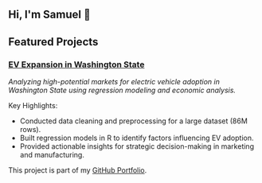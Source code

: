 ## Hi, I'm Samuel 👋

<!--
**samuelvurity/samuelvurity** is a ✨ _special_ ✨ repository because its `README.md` (this file) appears on your GitHub profile.

Here are some ideas to get you started:

- 🔭 I’m currently working on ...
- 🌱 I’m currently learning ...
- 👯 I’m looking to collaborate on ...
- 🤔 I’m looking for help with ...
- 💬 Ask me about ...
- 📫 How to reach me: ...
- 😄 Pronouns: ...
- ⚡ Fun fact: ...
-->


## Featured Projects

### [EV Expansion in Washington State](https://github.com/samuelvurity/EV-Expansion-in-WA)
*Analyzing high-potential markets for electric vehicle adoption in Washington State using regression modeling and economic analysis.*

Key Highlights:
- Conducted data cleaning and preprocessing for a large dataset (86M rows).
- Built regression models in R to identify factors influencing EV adoption.
- Provided actionable insights for strategic decision-making in marketing and manufacturing.


This project is part of my [GitHub Portfolio](https://github.com/samuelvurity/portfolio).
